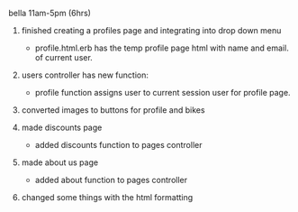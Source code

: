 bella
11am-5pm (6hrs)

1. finished creating a profiles page and integrating into drop down menu
    - profile.html.erb has the temp profile page html with name and email. of current user. 

2. users controller has new function:
    - profile function assigns user to current session user for profile page. 

3. converted images to buttons for profile and bikes

4. made discounts page
    - added discounts function to pages controller

5. made about us page
    - added about function to pages controller

6. changed some things with the html formatting 
    